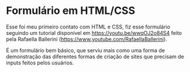 # Formulário em HTML/CSS

Esse foi meu primeiro contato com HTML e CSS, fiz esse formulário seguindo um tutorial disponível em https://youtu.be/wwqOJ2o84S4 feito pela Rafaella Ballerini (https://www.youtube.com/RafaellaBallerini).

É um formulário bem básico, que serviu mais como uma forma de demonstração das diferentes formas de criação de sites que precisam de inputs feitos pelos usuários.
